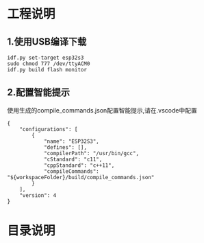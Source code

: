 # 工程说明


## 1.使用USB编译下载

```
idf.py set-target esp32s3
sudo chmod 777 /dev/ttyACM0
idf.py build flash monitor
```
## 2.配置智能提示

使用生成的compile_commands.json配置智能提示,请在.vscode中配置
```
{
    "configurations": [
        {
            "name": "ESP32S3",
            "defines": [],
            "compilerPath": "/usr/bin/gcc",
            "cStandard": "c11",
            "cppStandard": "c++11",
            "compileCommands": "${workspaceFolder}/build/compile_commands.json"
        }
    ],
    "version": 4
}
```
# 目录说明
